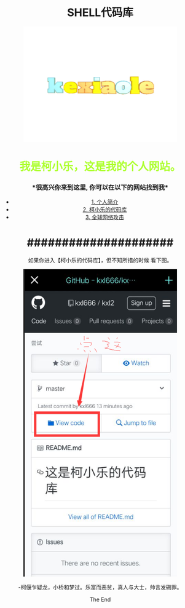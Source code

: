 # SHELL代码库
<body style="background-image:url(fg1.png);background-size: cover">
      <p><img src="3D Text-1s-280px.gif" width="400" height="300" /> </p>
<title> Hello 柯小乐欢迎你</title>
 </body>
<h1 style="color: greenyellow;">我是柯小乐，这是我的个人网站。</h1>
<h3>*很高兴你来到这里, 你可以在以下的网站找到我*</h3>


<ul>
  <li> <a href="http://kxl666.mysxl.cn/">1. 个人简介 </a> </li>
  <li> <a href="https://github.com/kxl666/kxl2">2. 柯小乐的代码库</a> </li>
  <li> <a href="https://cybermap.kaspersky.com/">3. 全球网络攻击 </a> </li>
</ul>

<h1> #####################</h1>
<p>如果你进入【柯小乐的代码库】，但不知所措的时候 看下图。</p>
<img src="查看柯小乐代码教程.png" width="400" height="800" />
	<p><div id="chakhsu"  style="text-align:center;color:green"></div>-柯偃乍疑龙，小桥和梦过。乐富而恶贫，真人与大士，帅言发硎罪。</p>

<html xmlns="http://www.w3.org/1999/xhtml"> 
  <head> 
    <meta charset="gb2312" /> 
    <META HTTP-EQUIV="Refresh" content="20">
    <style> 
      body{text-align:center} 
    </style> 
  </head> 
  
  <body> 
    The End
  </body> 
</html>
